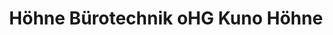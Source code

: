 ---
title: "Höhne Bürotechnik oHG Kuno Höhne"
url: /hof/hoehne-buerotechnik-ohg-kuno-hoehne/
shop: Computer
---